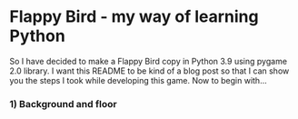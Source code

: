 # Flappy Bird - my way of learning Python
 
So I have decided to make a Flappy Bird copy in Python 3.9 using pygame 2.0 library. I want this README to be kind of a blog post so that I can show you the steps I took while developing this game. Now to begin with...

### 1) Background and floor

